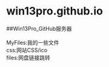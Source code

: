 # win13pro.github.io
##Win13Pro_GitHub服务器
<br> 
<br> MyFiles:我的一些文件
<br> css:网站CSS/ico
<br> files:网盘链接跳转
